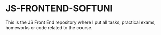 # JS-FRONTEND-SOFTUNI
This is the JS Front End repository where I put all tasks, practical exams, homeworks or code related to the course.
